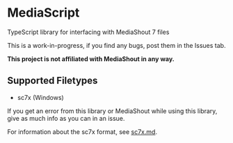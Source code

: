 # MediaScript

TypeScript library for interfacing with MediaShout 7 files

This is a work-in-progress, if you find any bugs, post them in the Issues tab.

**This project is not affiliated with MediaShout in any way.**

## Supported Filetypes

* sc7x (Windows)

If you get an error from this library or MediaShout while using this library, give as much info as you can in an issue.

For information about the sc7x format, see [sc7x.md](sc7x.md).
